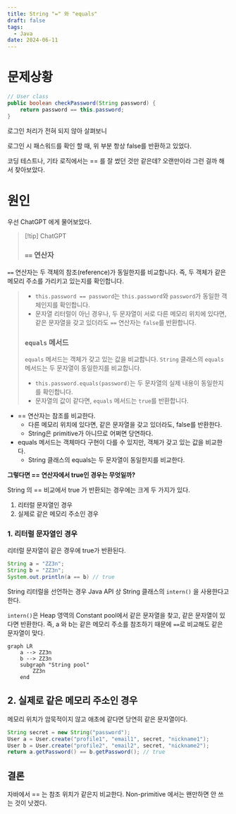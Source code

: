 ```yaml
---
title: String "=" 와 "equals"
draft: false
tags:
  - Java
date: 2024-06-11
---
```

# 문제상황

``` Java
// User class
public boolean checkPassword(String password) {  
    return password == this.password;  
}
```
로그인 처리가 전혀 되지 않아 살펴보니

로그인 시 패스워드를 확인 할 때, 위 부분 항상 false를 반환하고 있었다.

코딩 테스트나, 기타 로직에서는 == 를 잘 썼던 것만 같은데? 오랜만이라 그런 걸까 해서 찾아보았다.

# 원인
우선 ChatGPT 에게 물어보았다.

> [!tip] ChatGPT
> ### `==` 연산자
>
 `==` 연산자는 두 객체의 참조(reference)가 동일한지를 비교합니다. 즉, 두 객체가 같은 메모리 주소를 가리키고 있는지를 확인합니다.
> 
> - `this.password == password`는 `this.password`와 `password`가 동일한 객체인지를 확인합니다.
> - 문자열 리터럴이 아닌 경우나, 두 문자열이 서로 다른 메모리 위치에 있다면, 같은 문자열을 갖고 있더라도 `==` 연산자는 `false`를 반환합니다.
> 
> ### `equals` 메서드
> 
> `equals` 메서드는 객체가 갖고 있는 값을 비교합니다. `String` 클래스의 `equals` 메서드는 두 문자열이 동일한지를 비교합니다.
>
> - `this.password.equals(password)`는 두 문자열의 실제 내용이 동일한지를 확인합니다.
> - 문자열의 값이 같다면, `equals` 메서드는 `true`를 반환합니다.

* == 연산자는 참조를 비교한다.
	* 다른 메모리 위치에 있다면, 같은 문자열을 갖고 있더라도, false를 반환한다.
	* String은 primitive가 아니므로 어쩌면 당연하다.
* equals 메서드는 객체마다 구현이 다를 수 있지만, 객체가 갖고 있는 값을 비교한다.
	* String 클래스의 equals는 두 문자열이 동일한지를 비교한다.


**그렇다면 == 연산자에서 true인 경우는 무엇일까?**

String 의 == 비교에서 true 가 반환되는 경우에는 크게 두 가지가 있다.
1. 리터럴 문자열인 경우
2. 실제로 같은 메모리 주소인 경우

### 1. 리터럴 문자열인 경우
리터럴 문자열이 같은 경우에 true가 반환된다.
``` Java
String a = "ZZ3n";
String b = "ZZ3n";
System.out.println(a == b) // true
```

String 리터럴을 선언하는 경우 Java API 상 String 클래스의 `intern()` 을 사용한다고 한다.

`intern()`은 Heap 영역의 Constant pool에서 같은 문자열을 찾고, 같은 문자열이 있다면 반환한다.
즉, a 와 b는 같은 메모리 주소를 참조하기 때문에 `==`로 비교해도 같은 문자열이 맞다.
```mermaid
graph LR
	a --> ZZ3n
	b --> ZZ3n
	subgraph "String pool"
		ZZ3n
	end
```
## 2. 실제로 같은 메모리 주소인 경우
메모리 위치가 암묵적이지 않고 애초에 같다면 당연히 같은 문자열이다.
```Java 
String secret = new String("password");
User a = User.create("profile1", "email1", secret, "nickname1");  
User b = User.create("profile2", "email2", secret, "nickname2");  
return a.getPassword() == b.getPassword(); // true
```

## 결론
자바에서 == 는 참조 위치가 같은지 비교한다.
Non-primitive 에서는 왠만하면 안 쓰는 것이 낫겠다.